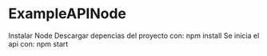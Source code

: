 # ExampleAPINode

Instalar Node
Descargar depencias del proyecto con: npm install
Se inicia el api con: npm start
